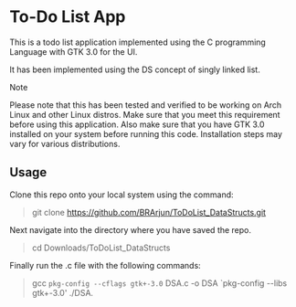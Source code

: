 # To-Do List App
This is a todo list application implemented using the C programming Language with GTK 3.0 for the UI.


It has been implemented using the DS concept of singly linked list.

> [!NOTE]
> Please note that this has been tested and verified to be working on Arch Linux and other Linux distros. Make sure that you meet this requirement before using this application.
> Also make sure that you have GTK 3.0 installed on your system before running this code. Installation steps may vary for various distributions.

## Usage

Clone this repo onto your local system using the command:
 >git clone https://github.com/BRArjun/ToDoList_DataStructs.git

Next navigate into the directory where you have saved the repo.
 >cd Downloads/ToDoList_DataStructs

Finally run the .c file with the following commands:
 >gcc `pkg-config --cflags gtk+-3.0` DSA.c -o DSA `pkg-config --libs gtk+-3.0'
 >./DSA.
